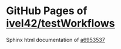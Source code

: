 GitHub Pages of [ivel42/testWorkflows](https://github.com/ivel42/testWorkflows.git)
===
Sphinx html documentation of [a6953537](https://github.com/ivel42/testWorkflows/tree/a69535375f44626caca31c6fe9013aa2976680c9)
